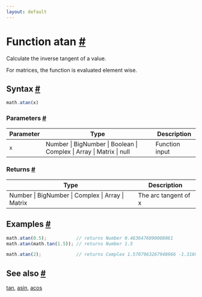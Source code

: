 ```yaml
---
layout: default
---
```


<h1 id="function-atan">Function atan <a href="#function-atan" title="Permalink">#</a></h1>

Calculate the inverse tangent of a value.

For matrices, the function is evaluated element wise.


<h2 id="syntax">Syntax <a href="#syntax" title="Permalink">#</a></h2>

```js
math.atan(x)
```

<h3 id="parameters">Parameters <a href="#parameters" title="Permalink">#</a></h3>

Parameter | Type | Description
--------- | ---- | -----------
`x` | Number &#124; BigNumber &#124; Boolean &#124; Complex &#124; Array &#124; Matrix &#124; null | Function input

<h3 id="returns">Returns <a href="#returns" title="Permalink">#</a></h3>

Type | Description
---- | -----------
Number &#124; BigNumber &#124; Complex &#124; Array &#124; Matrix | The arc tangent of x


<h2 id="examples">Examples <a href="#examples" title="Permalink">#</a></h2>

```js
math.atan(0.5);           // returns Number 0.4636476090008061
math.atan(math.tan(1.5)); // returns Number 1.5

math.atan(2);             // returns Complex 1.5707963267948966 -1.3169578969248166 i
```


<h2 id="see-also">See also <a href="#see-also" title="Permalink">#</a></h2>

[tan](tan.html),
[asin](asin.html),
[acos](acos.html)


<!-- Note: This file is automatically generated from source code comments. Changes made in this file will be overridden. -->
